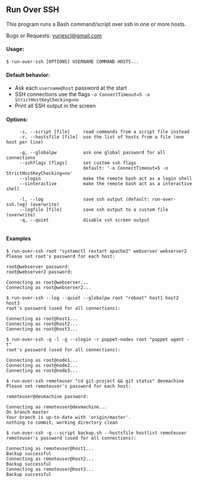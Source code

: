 ## Run Over SSH

This program runs a Bash command/script over ssh in one or more hosts.

Bugs or Requests: yuriescl@gmail.com

#### Usage:
```
$ run-over-ssh [OPTIONS] USERNAME COMMAND HOSTS...
```

#### Default behavior:

* Ask each `username@host` password at the start
* SSH connections use the flags `-o ConnectTimeout=5 -o StrictHostKeyChecking=no`
* Print all SSH output in the screen

#### Options:
```
     -s, --script [file]     read commands from a script file instead
     -r, --hostsfile [file]  use the list of hosts from a file (one host per line)
  
     -g, --globalpw          ask one global password for all connections
     --sshflags [flags]      set custom ssh flags
                             default: '-o ConnectTimeout=5 -o StrictHostKeyChecking=no'
     --slogin                make the remote bash act as a login shell
     --sinteractive          make the remote bash act as a interactive shell
  
     -l, --log               save ssh output (default: run-over-ssh.log) (overwrite)
     --logfile [file]        save ssh output to a custom file (overwrite)
     -q, --quiet             disable ssh screen output
  
```

#### Examples
```
$ run-over-ssh root "systemctl restart apache2" webserver webserver2
Please set root's password for each host:

root@webserver password: 
root@webserver2 password: 

Connecting as root@webserver...
Connecting as root@webserver2...
```
```
$ run-over-ssh --log --quiet --globalpw root "reboot" host1 host2 host3
root's password (used for all connections):

Connecting as root@host1...
Connecting as root@host2...
Connecting as root@host3...
```
```
$ run-over-ssh -q -l -g --slogin -r puppet-nodes root "puppet agent -t"
root's password (used for all connections):

Connecting as root@node1...
Connecting as root@node2...
Connecting as root@node3...
```
```
$ run-over-ssh remoteuser "cd git-project && git status" devmachine
Please set remoteuser's password for each host:

remoteuser@devmachine password: 

Connecting as remoteuser@devmachine...
On branch master
Your branch is up-to-date with 'origin/master'.
nothing to commit, working directory clean
```
```
$ run-over-ssh -g --script backup.sh --hostsfile hostlist remoteuser
remoteuser's password (used for all connections):

Connecting as remoteuser@host1...
Backup successful
Connecting as remoteuser@host2...
Backup successful
Connecting as remoteuser@host3...
Backup successful
```

